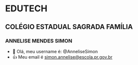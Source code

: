 # EDUTECH
## COLÉGIO ESTADUAL SAGRADA FAMÍLIA
### ANNELISE MENDES SIMON
- 👋 Olá, meu username é: @AnneliseSimon
- 👍 Meu email é simon.annelise@escola.pr.gov.br


<!---
AnneliseSimon/AnneliseSimon is a ✨ special ✨ repository because its `README.md` (this file) appears on your GitHub profile.
You can click the Preview link to take a look at your changes.
--->
